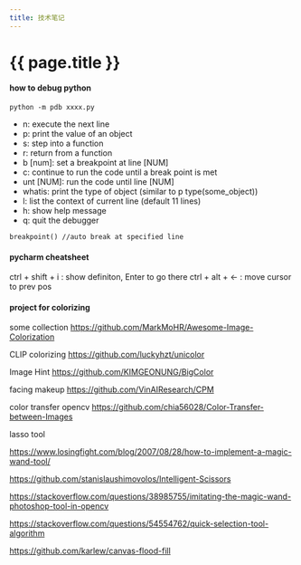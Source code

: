 ```yaml
---
title: 技术笔记
---
```


# {{ page.title }}


#### how to debug python
```
python -m pdb xxxx.py

```

- n: execute the next line
- p: print the value of an object
- s: step into a function
- r: return from a function
- b [num]: set a breakpoint at line [NUM]
- c: continue to run the code until a break point is met
- unt [NUM]: run the code until line [NUM]
- whatis: print the type of object (similar to p type(some_object))
- l: list the context of current line (default 11 lines)
- h: show help message
- q: quit the debugger

```
breakpoint() //auto break at specified line 
```
#### pycharm cheatsheet

ctrl + shift + i : show definiton, Enter to go there
ctrl + alt + <-  : move cursor to prev pos


#### project for colorizing

some collection
https://github.com/MarkMoHR/Awesome-Image-Colorization

CLIP colorizing
https://github.com/luckyhzt/unicolor

Image Hint
https://github.com/KIMGEONUNG/BigColor

facing makeup
https://github.com/VinAIResearch/CPM


color transfer opencv
https://github.com/chia56028/Color-Transfer-between-Images


lasso tool

https://www.losingfight.com/blog/2007/08/28/how-to-implement-a-magic-wand-tool/

https://github.com/stanislaushimovolos/Intelligent-Scissors

https://stackoverflow.com/questions/38985755/imitating-the-magic-wand-photoshop-tool-in-opencv

https://stackoverflow.com/questions/54554762/quick-selection-tool-algorithm

https://github.com/karlew/canvas-flood-fill
